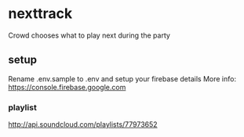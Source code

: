 # nexttrack
Crowd chooses what to play next during the party

## setup

Rename .env.sample to .env and setup your firebase details
More info: https://console.firebase.google.com


### playlist

http://api.soundcloud.com/playlists/77973652

